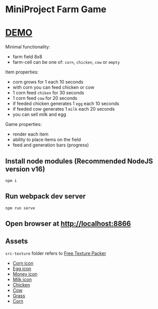 # MiniProject Farm Game

# [DEMO]()

Minimal functionality:
- farm field 8x8
- farm-cell can be one of: `corn`, `chicken`, `cow` or `empty`

Item properties:
- corn grows for 1 each 10 seconds
- with corn you can feed chicken or cow
- 1 corn feed `chiken` for 30 seconds
- 1 corn feed `cow` for 20 seconds
- if feeded chicken generates 1 `egg` each 10 seconds
- if feeded cow generates 1 `milk` each 20 seconds
- you can sell milk and egg

Game properties:
- render each item
- ability to place items on the field
- feed and generation bars (progress)

## Install node modules (Recommended NodeJS version v16)

```
npm i
```

## Run webpack dev server

```
npm run serve
```

## Open browser at [http://localhost:8866](http://localhost:8866)

## Assets
`src-texture` folder refers to [Free Texture Packer](http://free-tex-packer.com/download/)

- [Corn icon](https://thenounproject.com/icon/corn-1838227/)
- [Egg icon](https://thenounproject.com/icon/egg-153392/)
- [Money icon](https://thenounproject.com/icon/money-1524558/)
- [Milk icon](https://thenounproject.com/icon/cow-milk-3263282/)
- [Chicken](https://opengameart.org/sites/default/files/chicken_eat.png)
- [Cow](https://opengameart.org/sites/default/files/cow_eat.png)
- [Grass](https://butterymilk.itch.io/tiny-wonder-farm-asset-pack)
- [Corn](https://danaida.itch.io/free-growing-plants-pack-32x32)
